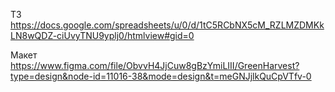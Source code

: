 ТЗ 
https://docs.google.com/spreadsheets/u/0/d/1tC5RCbNX5cM_RZLMZDMKkLN8wQDZ-ciUvyTNU9yplj0/htmlview#gid=0

Макет
https://www.figma.com/file/ObvvH4JjCuw8gBzYmiLIII/GreenHarvest?type=design&node-id=11016-38&mode=design&t=meGNJjlkQuCpVTfv-0
